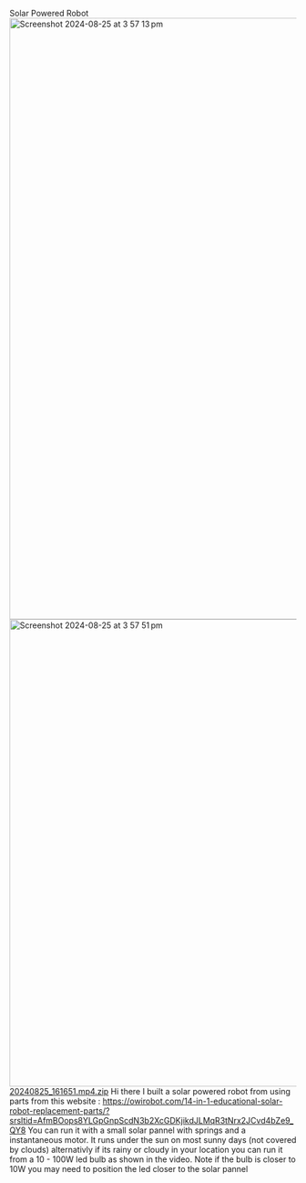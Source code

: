 Solar Powered Robot
<img width="1054" alt="Screenshot 2024-08-25 at 3 57 13 pm" src="https://github.com/user-attachments/assets/0f4ab34b-6fe5-4c87-b4c4-e96aac74ac9b">
<img width="819" alt="Screenshot 2024-08-25 at 3 57 51 pm" src="https://github.com/user-attachments/assets/08ff035e-34ec-443f-a654-c2cb99bc8450">
[20240825_161651.mp4.zip](https://github.com/user-attachments/files/16739242/20240825_161651.mp4.zip)
Hi there I built a solar powered robot from using parts from this website : https://owirobot.com/14-in-1-educational-solar-robot-replacement-parts/?srsltid=AfmBOops8YLGpGnpScdN3b2XcGDKjikdJLMqR3tNrx2JCvd4bZe9_QY8 You can run it with a small solar pannel with springs and a instantaneous motor. It runs under the sun on most sunny days (not covered by clouds) alternativly if its rainy or cloudy in your location you can run it from a 10 - 100W led bulb as shown in the video. Note if the bulb is closer to 10W you may need to position the led closer to the solar pannel
